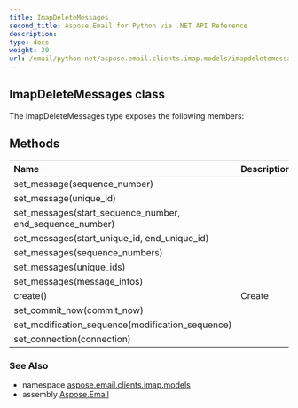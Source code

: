 ```yaml
---
title: ImapDeleteMessages
second_title: Aspose.Email for Python via .NET API Reference
description: 
type: docs
weight: 30
url: /email/python-net/aspose.email.clients.imap.models/imapdeletemessages/
---
```


## ImapDeleteMessages class



The ImapDeleteMessages type exposes the following members:
## Methods
| Name | Description |
| :- | :- |
|set_message(sequence_number)|  |
|set_message(unique_id)|  |
|set_messages(start_sequence_number, end_sequence_number)|  |
|set_messages(start_unique_id, end_unique_id)|  |
|set_messages(sequence_numbers)|  |
|set_messages(unique_ids)|  |
|set_messages(message_infos)|  |
|create()|Create|
|set_commit_now(commit_now)|  |
|set_modification_sequence(modification_sequence)|  |
|set_connection(connection)|  |

### See Also

* namespace [aspose.email.clients.imap.models](/email/python-net/aspose.email.clients.imap.models/)
* assembly [Aspose.Email](/slides/python-net/)

